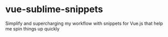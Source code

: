 # vue-sublime-snippets
Simplify and supercharging my workflow with snippets for Vue.js that help me spin things up quickly
